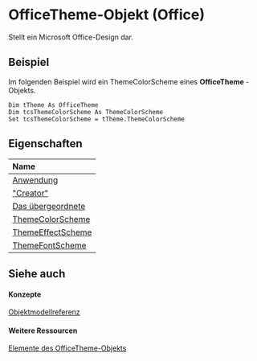 
# OfficeTheme-Objekt (Office)

Stellt ein Microsoft Office-Design dar.


## Beispiel

Im folgenden Beispiel wird ein ThemeColorScheme eines  **OfficeTheme** -Objekts.


```
Dim tTheme As OfficeTheme 
Dim tcsThemeColorScheme As ThemeColorScheme 
Set tcsThemeColorScheme = tTheme.ThemeColorScheme 
```


## Eigenschaften



|**Name**|
|:-----|
|[Anwendung](7e89da9f-7a17-fc0e-c2fa-1972c1d43570.md)|
|["Creator"](ad83d655-3cc8-b310-4590-531e9eff35d2.md)|
|[Das übergeordnete](a0818510-9bc2-6325-4c9e-91e9496e2879.md)|
|[ThemeColorScheme](149df201-1355-bb65-a3b1-56d2d07fefb1.md)|
|[ThemeEffectScheme](e8263284-b127-e092-076f-ca88f6eb68f2.md)|
|[ThemeFontScheme](8498aa07-d5d3-6b76-46f4-638ab9366606.md)|

## Siehe auch


#### Konzepte


[Objektmodellreferenz](499c789a-aba2-0fad-649a-0ea964cd3b5e.md)
#### Weitere Ressourcen


[Elemente des OfficeTheme-Objekts](http://msdn.microsoft.com/library/f905de10-b23d-638a-b170-34ba0bd03cf8%28Office.15%29.aspx)